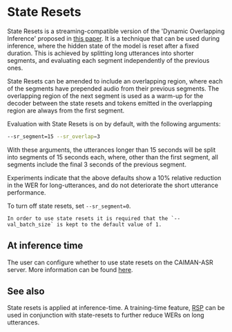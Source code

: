 # State Resets

State Resets is a streaming-compatible version of the 'Dynamic Overlapping Inference' proposed in
[this paper](https://arxiv.org/pdf/1911.02242.pdf).
It is a technique that can be used during inference, where the hidden state of the
model is reset after a fixed duration. This is achieved by splitting long utterances into shorter
segments, and evaluating each segment independently of the previous ones.

State Resets can be amended to include an overlapping region, where each of the
segments have prepended audio from their previous segments. The overlapping region of the next segment is
used as a warm-up for the decoder between the state resets and tokens emitted in the overlapping
region are always from the first segment.

Evaluation with State Resets is on by default, with the following arguments:

```bash
--sr_segment=15 --sr_overlap=3
```

With these arguments, the utterances longer than 15 seconds will be split into segments of 15 seconds each,
where, other than the first
segment, all segments include the final 3 seconds of the previous segment.

Experiments indicate that the above defaults show a 10% relative reduction in the WER for
long-utterances, and do not deteriorate the short utterance performance.

To turn off state resets, set `--sr_segment=0`.

```admonish
In order to use state resets it is required that the `--val_batch_size` is kept to the default value of 1.
```

## At inference time

The user can configure whether to use state resets on the CAIMAN-ASR server.
More information can be found [here](../inference/caiman-asr_server.md#state-resets).

## See also

State resets is applied at inference-time. A training-time feature, [RSP](challenging_target_data.md#random_state_passing)
can be used in conjunction with state-resets to further reduce WERs on long utterances.
